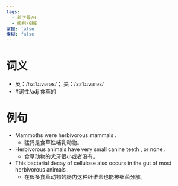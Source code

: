 ```yaml
---
tags:
  - 首字母/H
  - 级别/GRE
掌握: false
模糊: false
---
```

# 词义
- 英：/hɜːˈbɪvərəs/； 美：/ɜːrˈbɪvərəs/
- #词性/adj  食草的
# 例句
- Mammoths were herbivorous mammals .
	- 猛犸是食草性哺乳动物。
- Herbivorous animals have very small canine teeth , or none .
	- 食草动物的犬牙很小或者没有。
- This bacterial decay of cellulose also occurs in the gut of most herbivorous animals .
	- 在很多食草动物的肠内这种纤维素也能被细菌分解。
